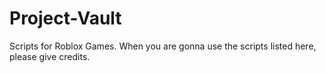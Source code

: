 # Project-Vault
Scripts for Roblox Games. When you are gonna use the scripts listed here, please give credits.
